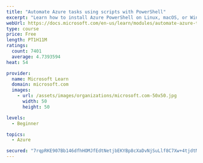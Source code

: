 ```yaml
---
title: "Automate Azure tasks using scripts with PowerShell"
excerpt: "Learn how to install Azure PowerShell on Linux, macOS, or Windows and then connect to Azure and manage your resources."
webUrl: https://docs.microsoft.com/en-us/learn/modules/automate-azure-tasks-with-powershell/
type: course
price: Free
length: PT1H11M
ratings:
  count: 7401
  average: 4.7393594
heat: 54

provider:
  name: Microsoft Learn
  domain: microsoft.com
  images:
    - url: /assets/images/organizations/microsoft.com-50x50.jpg
      width: 50
      height: 50

levels:
  - Beginner

topics:
  - Azure

secured: "7rqpRKE907Bb146dfhHOMJfEdtNetjbEKYBp8cXaDvNjSuLlf8C7Xw+4tjdtMsJeU9VBqOP553cn6iT4JBvPaMA2Zp4/Jh7c9IbC8YTfujzxIh9RolX5QIvfMXXG6hnzRviGptJsN9K4F+BxIqFzhR2ub+7Ql8zuaAiIl/M7dJBQKJ1xD4JdSw2vkR/BSCpKNoAZWqknPfGUbS1lPp+5D6SK1p8VRHVopzOHFJf77Did3krCYWRxTOOxfBSpkiyEDXTQ8u3e4FllOgsaWIsfj6WQ6bCAHlRY85vitr64cYV0Waf5VYt1MtvUMbljFMv2//fL8jQNO0WSpAs8uYvLAcCFfnwRN7lJEJrGX2c43iUXjh/gtdCHqxQT4g5PMdwcaZqbAUxiOJT3d2fTsioJSojCPkmZhEk406i0vJEGOE0=;vKrn5Fovyaf19GoWT3bIDQ=="
---
```


